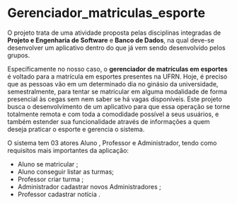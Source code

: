 # **Gerenciador_matriculas_esporte**

O projeto trata de uma atividade proposta pelas disciplinas integradas de **Projeto e Engenharia de Software** e **Banco de Dados**, na qual deve-se desenvolver um aplicativo dentro do que já vem sendo desenvolvido pelos grupos.

Especificamente no nosso caso, o **gerenciador de matrículas em esportes** é voltado para a matrícula em esportes presentes na UFRN. Hoje, é preciso que as pessoas vão em um determinado dia no ginásio da universidade, semestralmente, para tentar se matricular em alguma modalidade de forma presencial às cegas sem nem saber se há vagas disponíveis. Este projeto busca o desenvolvimento de um aplicativo para que essa operação se torne totalmente remota e com toda a comodidade possível a seus usuários, e também estender sua funcionalidade através de informações a quem deseja praticar o esporte e gerencia o sistema.

O sistema tem 03 atores  Aluno , Professor e Administrador, tendo como requisitos mais importantes da aplicação:

- Aluno se matricular ;
- Aluno conseguir listar as turmas;
- Professor criar turma ;
- Administrador cadastrar novos Administradores ;
- Professor cadastrar notícia .


